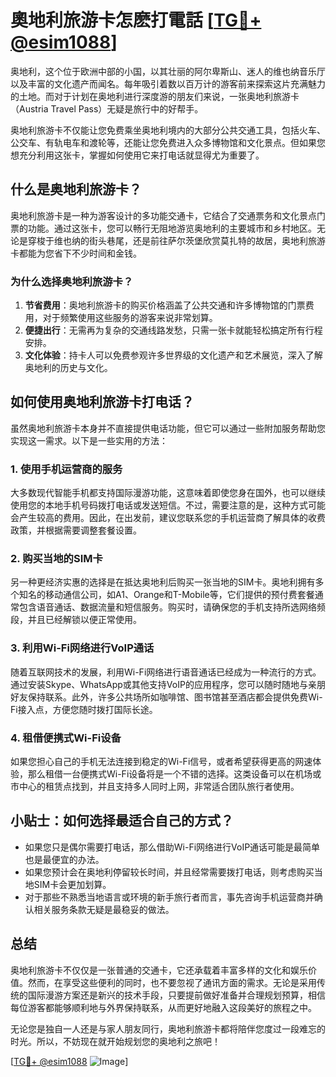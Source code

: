 # 奧地利旅游卡怎麽打電話 [[TG💪+ @esim1088](https://t.me/s/esim1088)]

奥地利，这个位于欧洲中部的小国，以其壮丽的阿尔卑斯山、迷人的维也纳音乐厅以及丰富的文化遗产而闻名。每年吸引着数以百万计的游客前来探索这片充满魅力的土地。而对于计划在奥地利进行深度游的朋友们来说，一张奥地利旅游卡（Austria Travel Pass）无疑是旅行中的好帮手。

奥地利旅游卡不仅能让您免费乘坐奥地利境内的大部分公共交通工具，包括火车、公交车、有轨电车和渡轮等，还能让您免费进入众多博物馆和文化景点。但如果您想充分利用这张卡，掌握如何使用它来打电话就显得尤为重要了。

## 什么是奥地利旅游卡？

奥地利旅游卡是一种为游客设计的多功能交通卡，它结合了交通票务和文化景点门票的功能。通过这张卡，您可以畅行无阻地游览奥地利的主要城市和乡村地区。无论是穿梭于维也纳的街头巷尾，还是前往萨尔茨堡欣赏莫扎特的故居，奥地利旅游卡都能为您省下不少时间和金钱。

### 为什么选择奥地利旅游卡？

1. **节省费用**：奥地利旅游卡的购买价格涵盖了公共交通和许多博物馆的门票费用，对于频繁使用这些服务的游客来说非常划算。
2. **便捷出行**：无需再为复杂的交通线路发愁，只需一张卡就能轻松搞定所有行程安排。
3. **文化体验**：持卡人可以免费参观许多世界级的文化遗产和艺术展览，深入了解奥地利的历史与文化。

## 如何使用奥地利旅游卡打电话？

虽然奥地利旅游卡本身并不直接提供电话功能，但它可以通过一些附加服务帮助您实现这一需求。以下是一些实用的方法：

### 1. 使用手机运营商的服务

大多数现代智能手机都支持国际漫游功能，这意味着即使您身在国外，也可以继续使用您的本地手机号码拨打电话或发送短信。不过，需要注意的是，这种方式可能会产生较高的费用。因此，在出发前，建议您联系您的手机运营商了解具体的收费政策，并根据需要调整套餐设置。

### 2. 购买当地的SIM卡

另一种更经济实惠的选择是在抵达奥地利后购买一张当地的SIM卡。奥地利拥有多个知名的移动通信公司，如A1、Orange和T-Mobile等，它们提供的预付费套餐通常包含语音通话、数据流量和短信服务。购买时，请确保您的手机支持所选网络频段，并且已经解锁以便正常使用。

### 3. 利用Wi-Fi网络进行VoIP通话

随着互联网技术的发展，利用Wi-Fi网络进行语音通话已经成为一种流行的方式。通过安装Skype、WhatsApp或其他支持VoIP的应用程序，您可以随时随地与亲朋好友保持联系。此外，许多公共场所如咖啡馆、图书馆甚至酒店都会提供免费Wi-Fi接入点，方便您随时拨打国际长途。

### 4. 租借便携式Wi-Fi设备

如果您担心自己的手机无法连接到稳定的Wi-Fi信号，或者希望获得更高的网速体验，那么租借一台便携式Wi-Fi设备将是一个不错的选择。这类设备可以在机场或市中心的租赁点找到，并且支持多人同时上网，非常适合团队旅行者使用。

## 小贴士：如何选择最适合自己的方式？

- 如果您只是偶尔需要打电话，那么借助Wi-Fi网络进行VoIP通话可能是最简单也是最便宜的办法。
- 如果您预计会在奥地利停留较长时间，并且经常需要拨打电话，则考虑购买当地SIM卡会更加划算。
- 对于那些不熟悉当地语言或环境的新手旅行者而言，事先咨询手机运营商并确认相关服务条款无疑是最稳妥的做法。

## 总结

奥地利旅游卡不仅仅是一张普通的交通卡，它还承载着丰富多样的文化和娱乐价值。然而，在享受这些便利的同时，也不要忽视了通讯方面的需求。无论是采用传统的国际漫游方案还是新兴的技术手段，只要提前做好准备并合理规划预算，相信每位游客都能够顺利地与外界保持联系，从而更好地融入这段美好的旅程之中。

无论您是独自一人还是与家人朋友同行，奥地利旅游卡都将陪伴您度过一段难忘的时光。所以，不妨现在就开始规划您的奥地利之旅吧！

[[TG💪+ @esim1088](https://t.me/s/esim1088) ![Image](https://i.postimg.cc/4NQfJmqS/Snipaste-2025-05-13-00-14-12.png)]